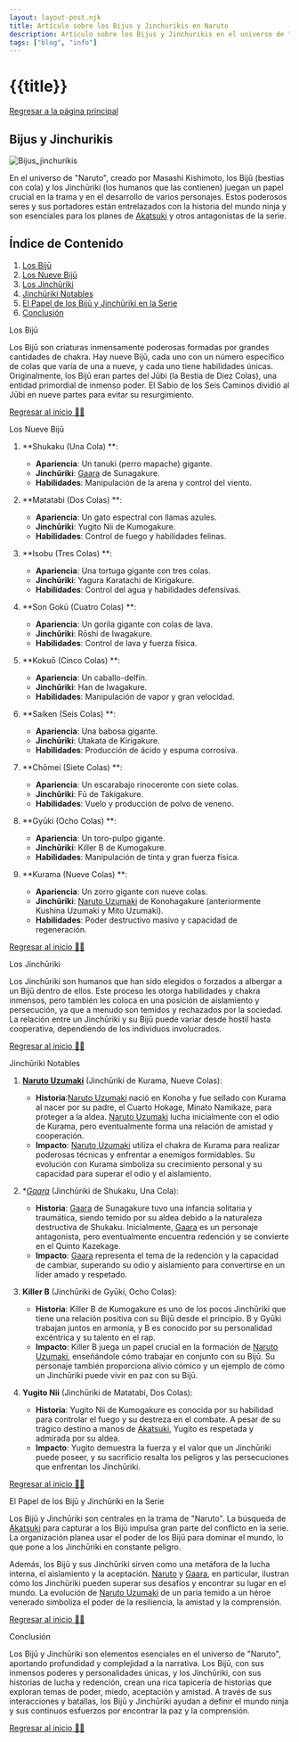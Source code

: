 ```yaml
---
layout: layout-post.njk
title: Artículo sobre los Bijus y Jinchurikis en Naruto
description: Artículo sobre los Bijus y Jinchurikis en el universo de "Naruto", incluyendo información sobre los Bijus, los Jinchurikis y su papel en la serie.
tags: ["blog", "info"]
---
```


# {{title}}

[Regresar a la página principal](/articulos)

<section id = "bijus">

# Bijus y Jinchurikis

![Bijus_jinchurikis](/img/bijus_jinchurikis.jpeg)

En el universo de "Naruto", creado por Masashi Kishimoto, los Bijū (bestias con cola) y los Jinchūriki (los humanos que las contienen) juegan un papel crucial en la trama y en el desarrollo de varios personajes. Estos poderosos seres y sus portadores están entrelazados con la historia del mundo ninja y son esenciales para los planes de [Akatsuki](/Akatsuki) y otros antagonistas de la serie.

</section>

## Índice de Contenido

1. [Los Bijū](#biju)
2. [Los Nueve Bijū](#nueve)
3. [Los Jinchūriki](#jinchuriki)
4. [Jinchūriki Notables](#notables)
5. [El Papel de los Bijū y Jinchūriki en la Serie](#papel)
6. [Conclusión](#conclusion)

<section id = "biju"

### Los Bijū

Los Bijū son criaturas inmensamente poderosas formadas por grandes cantidades de chakra. Hay nueve Bijū, cada uno con un número específico de colas que varía de una a nueve, y cada uno tiene habilidades únicas. Originalmente, los Bijū eran partes del Jūbi (la Bestia de Diez Colas), una entidad primordial de inmenso poder. El Sabio de los Seis Caminos dividió al Jūbi en nueve partes para evitar su resurgimiento.

</section>

[Regresar al inicio ☝🏻](#bijus)

<section id = "nueve"

#### Los Nueve Bijū

1. **Shukaku (Una Cola) **:

   - **Apariencia**: Un tanuki (perro mapache) gigante.
   - **Jinchūriki**: [Gaara](/Gaara) de Sunagakure.
   - **Habilidades**: Manipulación de la arena y control del viento.

2. **Matatabi (Dos Colas) **:

   - **Apariencia**: Un gato espectral con llamas azules.
   - **Jinchūriki**: Yugito Nii de Kumogakure.
   - **Habilidades**: Control de fuego y habilidades felinas.

3. **Isobu (Tres Colas) **:

   - **Apariencia**: Una tortuga gigante con tres colas.
   - **Jinchūriki**: Yagura Karatachi de Kirigakure.
   - **Habilidades**: Control del agua y habilidades defensivas.

4. **Son Gokū (Cuatro Colas) **:

   - **Apariencia**: Un gorila gigante con colas de lava.
   - **Jinchūriki**: Rōshi de Iwagakure.
   - **Habilidades**: Control de lava y fuerza física.

5. **Kokuō (Cinco Colas) **:

   - **Apariencia**: Un caballo-delfín.
   - **Jinchūriki**: Han de Iwagakure.
   - **Habilidades**: Manipulación de vapor y gran velocidad.

6. **Saiken (Seis Colas) **:

   - **Apariencia**: Una babosa gigante.
   - **Jinchūriki**: Utakata de Kirigakure.
   - **Habilidades**: Producción de ácido y espuma corrosiva.

7. **Chōmei (Siete Colas) **:

   - **Apariencia**: Un escarabajo rinoceronte con siete colas.
   - **Jinchūriki**: Fū de Takigakure.
   - **Habilidades**: Vuelo y producción de polvo de veneno.

8. **Gyūki (Ocho Colas) **:

   - **Apariencia**: Un toro-pulpo gigante.
   - **Jinchūriki**: Killer B de Kumogakure.
   - **Habilidades**: Manipulación de tinta y gran fuerza física.

9. **Kurama (Nueve Colas) **:
   - **Apariencia**: Un zorro gigante con nueve colas.
   - **Jinchūriki**: [Naruto Uzumaki](/Naruto) de Konohagakure (anteriormente Kushina Uzumaki y Mito Uzumaki).
   - **Habilidades**: Poder destructivo masivo y capacidad de regeneración.

</section>
   
[Regresar al inicio ☝🏻](#bijus)

<section id = "jinchuriki"

### Los Jinchūriki

Los Jinchūriki son humanos que han sido elegidos o forzados a albergar a un Bijū dentro de ellos. Este proceso les otorga habilidades y chakra inmensos, pero también les coloca en una posición de aislamiento y persecución, ya que a menudo son temidos y rechazados por la sociedad. La relación entre un Jinchūriki y su Bijū puede variar desde hostil hasta cooperativa, dependiendo de los individuos involucrados.

</section>

[Regresar al inicio ☝🏻](#bijus)

<section id = "notables"

#### Jinchūriki Notables

1. **[Naruto Uzumaki](/Naruto)** (Jinchūriki de Kurama, Nueve Colas):

   - **Historia**:[Naruto Uzumaki](/Naruto) nació en Konoha y fue sellado con Kurama al nacer por su padre, el Cuarto Hokage, Minato Namikaze, para proteger a la aldea. [Naruto Uzumaki](/Naruto) lucha inicialmente con el odio de Kurama, pero eventualmente forma una relación de amistad y cooperación.
   - **Impacto**: [Naruto Uzumaki](/Naruto) utiliza el chakra de Kurama para realizar poderosas técnicas y enfrentar a enemigos formidables. Su evolución con Kurama simboliza su crecimiento personal y su capacidad para superar el odio y el aislamiento.

2. **[Gaara](/Gaara)* (Jinchūriki de Shukaku, Una Cola):

   - **Historia**: [Gaara](/Gaara) de Sunagakure tuvo una infancia solitaria y traumática, siendo temido por su aldea debido a la naturaleza destructiva de Shukaku. Inicialmente, [Gaara](/Gaara) es un personaje antagonista, pero eventualmente encuentra redención y se convierte en el Quinto Kazekage.
   - **Impacto**: [Gaara](/Gaara) representa el tema de la redención y la capacidad de cambiar, superando su odio y aislamiento para convertirse en un líder amado y respetado.

3. **Killer B** (Jinchūriki de Gyūki, Ocho Colas):

   - **Historia**: Killer B de Kumogakure es uno de los pocos Jinchūriki que tiene una relación positiva con su Bijū desde el principio. B y Gyūki trabajan juntos en armonía, y B es conocido por su personalidad excéntrica y su talento en el rap.
   - **Impacto**: Killer B juega un papel crucial en la formación de [Naruto Uzumaki](/Naruto), enseñándole cómo trabajar en conjunto con su Bijū. Su personaje también proporciona alivio cómico y un ejemplo de cómo un Jinchūriki puede vivir en paz con su Bijū.

4. **Yugito Nii** (Jinchūriki de Matatabi, Dos Colas):
   - **Historia**: Yugito Nii de Kumogakure es conocida por su habilidad para controlar el fuego y su destreza en el combate. A pesar de su trágico destino a manos de [Akatsuki](/Akatsuki), Yugito es respetada y admirada por su aldea.
   - **Impacto**: Yugito demuestra la fuerza y el valor que un Jinchūriki puede poseer, y su sacrificio resalta los peligros y las persecuciones que enfrentan los Jinchūriki.

</section>

[Regresar al inicio ☝🏻](#bijus)

<section id = "papel"

### El Papel de los Bijū y Jinchūriki en la Serie

Los Bijū y Jinchūriki son centrales en la trama de "Naruto". La búsqueda de [Akatsuki](/Akatsuki) para capturar a los Bijū impulsa gran parte del conflicto en la serie. La organización planea usar el poder de los Bijū para dominar el mundo, lo que pone a los Jinchūriki en constante peligro.

Además, los Bijū y sus Jinchūriki sirven como una metáfora de la lucha interna, el aislamiento y la aceptación. [Naruto](/Naruto) y [Gaara](/Gaara), en particular, ilustran cómo los Jinchūriki pueden superar sus desafíos y encontrar su lugar en el mundo. La evolución de [Naruto Uzumaki](/Naruto) de un paria temido a un héroe venerado simboliza el poder de la resiliencia, la amistad y la comprensión.

</section>

[Regresar al inicio ☝🏻](#bijus)

<section id = "conclusion"

### Conclusión

Los Bijū y Jinchūriki son elementos esenciales en el universo de "Naruto", aportando profundidad y complejidad a la narrativa. Los Bijū, con sus inmensos poderes y personalidades únicas, y los Jinchūriki, con sus historias de lucha y redención, crean una rica tapicería de historias que exploran temas de poder, miedo, aceptación y amistad. A través de sus interacciones y batallas, los Bijū y Jinchūriki ayudan a definir el mundo ninja y sus continuos esfuerzos por encontrar la paz y la comprensión.

</section>

[Regresar al inicio ☝🏻](#bijus)
